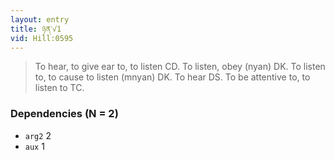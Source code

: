 ```yaml
---
layout: entry
title: ཉན་√1
vid: Hill:0595
---
```

> To hear, to give ear to, to listen CD. To listen, obey (nyan) DK. To listen to, to cause to listen (mnyan) DK. To hear DS. To be attentive to, to listen to TC.
### Dependencies (N = 2)
* `arg2` 2
* `aux` 1
